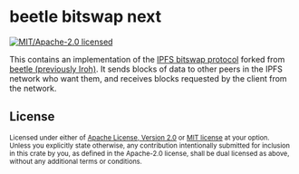 # beetle bitswap next

[![MIT/Apache-2.0 licensed](https://img.shields.io/crates/l/iroh-bitswap?style=flat-square)](./LICENSE-MIT)


This contains an implementation of the [IPFS bitswap
protocol](https://docs.ipfs.tech/concepts/bitswap/) forked from [beetle (previously Iroh)](https://github.com/n0-computer/beetle). It sends blocks of data to
other peers in the IPFS network who want them, and receives blocks requested by
the client from the network.

## License

<sup>
Licensed under either of <a href="LICENSE-APACHE">Apache License, Version
2.0</a> or <a href="LICENSE-MIT">MIT license</a> at your option.
</sup>

<br/>

<sub>
Unless you explicitly state otherwise, any contribution intentionally submitted
for inclusion in this crate by you, as defined in the Apache-2.0 license, shall
be dual licensed as above, without any additional terms or conditions.
</sub>
